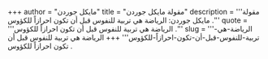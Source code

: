 +++
author = "مايكل جوردن"
title = "مقولة مايكل جوردن"
description = '''مقولة مايكل جوردن: الرياضة هي تربية للنفوس قبل أن تكون احرازاً للكؤوس .'''
quote = '''الرياضة هي تربية للنفوس قبل أن تكون احرازاً للكؤوس .'''
slug = '''الرياضة-هي-تربية-للنفوس-قبل-أن-تكون-احرازاً-للكؤوس'''
+++
الرياضة هي تربية للنفوس قبل أن تكون احرازاً للكؤوس .
